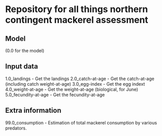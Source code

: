 # Repository for all things northern contingent mackerel assessment


## Model
(0.0 for the model)

## Input data
1.0_landings           - Get the landings
2.0_catch-at-age       - Get the catch-at-age (including catch weight-at-age)
3.0_egg-index          - Get the egg indext
4.0_weight-at-age      - Get the weight-at-age (biological, for June)
5.0_fecundity-at-age   - Get the fecundity-at-age

## Extra information

99.0_consumption       - Estimation of total mackerel consumption by various predators.

